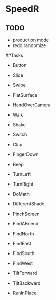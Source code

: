 # SpeedR

## TODO
* production mode
* redo randomize

##Tasks

* Button
* Slide
* Swipe
* FlatSurface
* HandOverCamera
* Walk
* Shake
* Switch
* Clap
* FingerDown
* Beep
* TurnLeft
* TurnRight


* DoMath
* DifferentShade
* PinchScreen
* FindAFriend
* FindNorth
* FindEast
* FindSouth
* FindWest


* TiltForward
* TiltBackward
* RunInPlace
